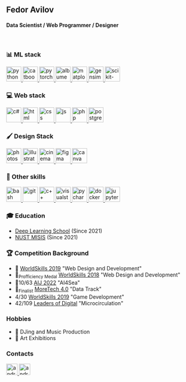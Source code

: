 ## Fedor Avilov
#### Data Scientist / Web Programmer / Designer 
</br>


### 📊 ML stack
<p align="left"> 
  <a href="https://www.python.org" target="_blank"> 
    <img src="https://upload.wikimedia.org/wikipedia/commons/thumb/c/c3/Python-logo-notext.svg/1200px-Python-logo-notext.svg.png" alt="python" height="40"/>
  </a>
  <a href="https://catboost.ai/" target="_blank"> 
    <img src="https://upload.wikimedia.org/wikipedia/commons/c/cc/CatBoostLogo.png" alt="catboost" height="40"/>
  </a>
  <a href="https://pytorch.org" target="_blank"> 
    <img src="https://pytorch.org/assets/images/pytorch-logo.png" alt="pytorch" height="40"/>
  </a>
  
  <a href="https://albumentations.ai" target="_blank"> 
    <img src="https://albumentations.ai/assets/img/custom/albumentations_logo.png" alt="albumentations" height="40"/>
  </a>
  
  <a href="https://matplotlib.org/" target="_blank"> 
    <img src="https://upload.wikimedia.org/wikipedia/commons/thumb/8/84/Matplotlib_icon.svg/1024px-Matplotlib_icon.svg.png" alt="matplotlib" height="40"/>
  </a>
  
  <a href="https://github.com/RaRe-Technologies/gensim" target="_blank"> 
    <img src="https://camo.githubusercontent.com/0af679e0f4bfdd38ebbf1065bfe04f8f4e23cafff24df48b9883bbbb9413ff08/687474703a2f2f726172652d746563686e6f6c6f676965732e636f6d2f77702d636f6e74656e742f75706c6f6164732f323031362f30322f726172655f696d6167655f6f6e6c792e706e67" alt="gensim" height="40"/>
  </a>
   </a>
    <a href="https://scikit-learn.org/" target="_blank"> 
    <img src="https://user-images.githubusercontent.com/45824858/195587674-cf6e52ac-e9d9-49fb-9b12-90c4f8129802.png" alt="scikit-learn" height="40"/>
  </a>
</p>


### 💻 Web stack

<p align="left"> 
  
  <a href="https://docs.microsoft.com/ru-ru/dotnet/csharp/" target="_blank"> 
    <img src="https://static.wikia.nocookie.net/wikies/images/4/43/Logo-csharp.png/revision/latest?cb=20180617092325&path-prefix=ru" alt="c#" height="40"/>
  </a>
  
  <a href="https://ru.wikipedia.org/wiki/HTML" target="_blank"> 
    <img src="https://upload.wikimedia.org/wikipedia/commons/thumb/3/38/HTML5_Badge.svg/2048px-HTML5_Badge.svg.png" alt="html" height="40"/>
  </a>

  <a href="https://ru.wikipedia.org/wiki/CSS" target="_blank"> 
    <img src="https://upload.wikimedia.org/wikipedia/commons/thumb/6/62/CSS3_logo.svg/2048px-CSS3_logo.svg.png" alt="css" height="40"/>
  </a>
  
  <a href="https://ru.wikipedia.org/wiki/CSS" target="_blank"> 
    <img src="https://upload.wikimedia.org/wikipedia/commons/thumb/9/99/Unofficial_JavaScript_logo_2.svg/1024px-Unofficial_JavaScript_logo_2.svg.png" alt="js" height="40"/>
  </a>

  <a href="https://www.php.net" target="_blank"> 
    <img src="https://upload.wikimedia.org/wikipedia/commons/thumb/2/27/PHP-logo.svg/1920px-PHP-logo.svg.png" alt="php" height="40"/>
  </a>
  
  <a href="https://www.postgresql.org" target="_blank"> 
    <img src="https://upload.wikimedia.org/wikipedia/commons/thumb/2/29/Postgresql_elephant.svg/1200px-Postgresql_elephant.svg.png" alt="postgresql" height="40"/>
  </a>
  
</p>

### 🖌️ Design Stack
<p align="left"> 
  <a href="https://www.adobe.com/ru/products/photoshop.html" target="_blank"> 
    <img src="https://upload.wikimedia.org/wikipedia/commons/thumb/a/af/Adobe_Photoshop_CC_icon.svg/1024px-Adobe_Photoshop_CC_icon.svg.png" alt="photoshop" height="40"/>
  </a>
  
  <a href="http://www.adobe.com/ru/products/illustrator/" target="_blank"> 
    <img src="https://upload.wikimedia.org/wikipedia/commons/thumb/f/fb/Adobe_Illustrator_CC_icon.svg/1024px-Adobe_Illustrator_CC_icon.svg.png" alt="illustrator" height="40"/>
  </a>
  
  <a href="https://www.maxon.net/en/products/cinema-4d/overview/" target="_blank"> 
    <img src="https://user-images.githubusercontent.com/45824858/191867300-59f55ade-a85a-4aba-b331-0cd1d78b012c.png" alt="cinema4d" height="40"/>
  </a>
  
  <a href="https://www.figma.com" target="_blank"> 
    <img src="https://upload.wikimedia.org/wikipedia/commons/thumb/3/33/Figma-logo.svg/800px-Figma-logo.svg.png" alt="figma" height="40"/>
  </a>
  
  <a href="https://canva.com/" target="_blank"> 
    <img src="https://upload.wikimedia.org/wikipedia/commons/7/74/Canva_logo.png" alt="canva" height="40"/>
  </a>

</p>


### 🔧 Other skills
<p>
  <a href="https://ru.wikipedia.org/wiki/Bash" target="_blank"> 
    <img src="https://upload.wikimedia.org/wikipedia/commons/thumb/4/4b/Bash_Logo_Colored.svg/1200px-Bash_Logo_Colored.svg.png" alt="bash" height="40"/>
  </a>
  
  <a href="https://git-scm.com/doc" target="_blank"> 
    <img src="https://git-scm.com/images/logos/downloads/Git-Icon-1788C.png" alt="git" height="40"/>
  </a>
  
  <a href="https://isocpp.org/" target="_blank"> 
    <img src="https://upload.wikimedia.org/wikipedia/commons/thumb/1/18/ISO_C%2B%2B_Logo.svg/1200px-ISO_C%2B%2B_Logo.svg.png" alt="c++" height="40"/>
  </a>
  
  <a href="https://visualstudio.microsoft.com/" target="_blank"> 
    <img src="https://upload.wikimedia.org/wikipedia/commons/thumb/5/59/Visual_Studio_Icon_2019.svg/512px-Visual_Studio_Icon_2019.svg.png" alt="visualstudio" height="40"/>
  </a>
  
  <a href="https://www.jetbrains.com/pycharm/" target="_blank"> 
    <img src="https://upload.wikimedia.org/wikipedia/commons/thumb/1/1d/PyCharm_Icon.svg/512px-PyCharm_Icon.svg.png?20200803065702" alt="pycharm" height="40"/>
  </a>
  
  <a href="https://www.docker.com/" target="_blank"> 
    <img src="https://cdn-icons-png.flaticon.com/512/5969/5969059.png" alt="docker" height="40"/>
  </a>
  
  <a href="https://jupyter.org/hub" target="_blank"> 
    <img src="https://jupyter.org/assets/homepage/hublogo.svg" alt="jupyter-hub" height="40"/>
  </a>
  
</p>

### 🎓 Education

* [Deep Learning School](https://mipt.ru/science/labs/innovation/projects/deep_learning_school) (Since 2021)
* [NUST MISIS](https://en.misis.ru) (Since 2021)

### 🏆 Competition Background
* 🥇 [WorldSkills 2019](https://worldskills.ru) "Web Design and Development"
* 🥇<sub>Profficiency Medal</sub> [WorldSkills 2018](https://worldskills.ru) "Web Design and Development"
* 🥈10/63 [AIJ 2022](https://dsworks.ru) "AI4Sea"
* 🥇<sub>Finalist</sub> [MoreTech 4.0](https://moretech.vtb.ru) "Data Track"
* 4/30 [WorldSkills 2019](https://worldskills.ru) "Game Development"
* 42/109 [Leaders of Digital](https://lk.hacks-ai.ru/758465/) "Microcirculation"

### Hobbies
* 🎹 DJing and Music Production
* 🎨 Art Exhibitions

### Contacts
<p align="left"> 
  <a href="https://t.me/shockless" target="_blank"> 
    <img src="https://upload.wikimedia.org/wikipedia/commons/thumb/8/82/Telegram_logo.svg/1024px-Telegram_logo.svg.png" alt="android" width="30" height="30"/> 
  </a>
  <a href="https://www.instagram.com/shockless/" target="_blank"> 
    <img src="https://upload.wikimedia.org/wikipedia/commons/thumb/e/e7/Instagram_logo_2016.svg/800px-Instagram_logo_2016.svg.png" alt="android" width="30" height="30"/>
  </a>
</p>

